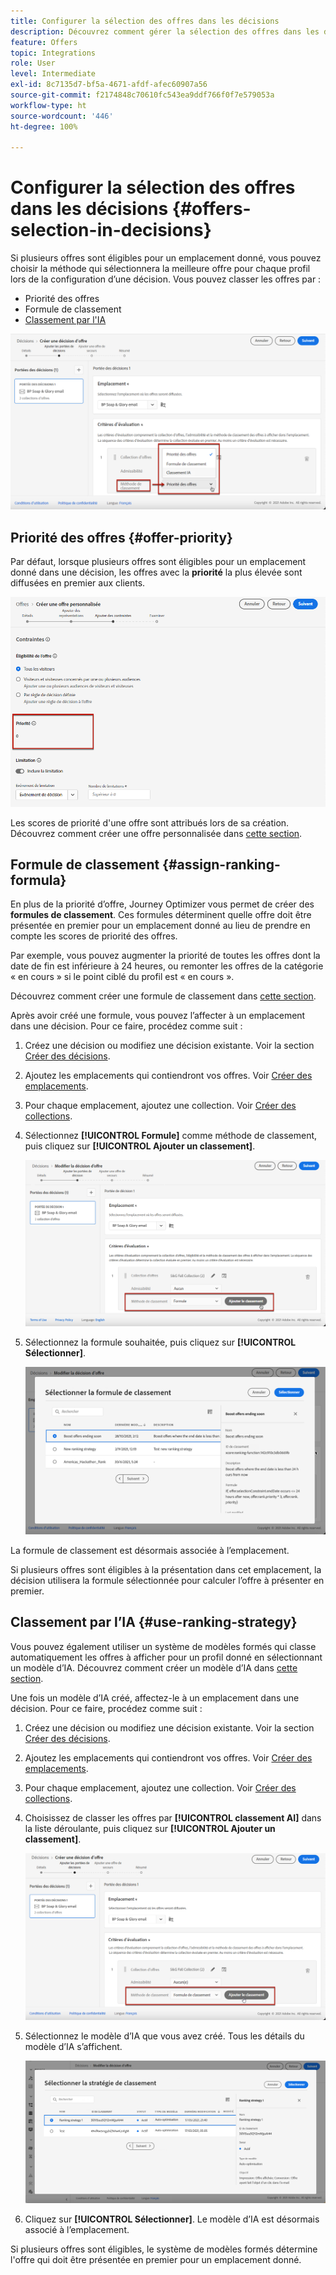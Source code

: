 ```yaml
---
title: Configurer la sélection des offres dans les décisions
description: Découvrez comment gérer la sélection des offres dans les décisions
feature: Offers
topic: Integrations
role: User
level: Intermediate
exl-id: 8c7135d7-bf5a-4671-afdf-afec60907a56
source-git-commit: f2174848c70610fc543ea9ddf766f0f7e579053a
workflow-type: ht
source-wordcount: '446'
ht-degree: 100%

---
```


# Configurer la sélection des offres dans les décisions {#offers-selection-in-decisions}

Si plusieurs offres sont éligibles pour un emplacement donné, vous pouvez choisir la méthode qui sélectionnera la meilleure offre pour chaque profil lors de la configuration d’une décision. Vous pouvez classer les offres par :
* Priorité des offres
* Formule de classement
* [Classement par l&#39;IA](#use-ranking-strategy)

![](../assets/offer-rank-by.png)

## Priorité des offres {#offer-priority}

Par défaut, lorsque plusieurs offres sont éligibles pour un emplacement donné dans une décision, les offres avec la **priorité** la plus élevée sont diffusées en premier aux clients.

![](../assets/offer-priority.png)

Les scores de priorité d&#39;une offre sont attribués lors de sa création. Découvrez comment créer une offre personnalisée dans [cette section](../offer-library/creating-personalized-offers.md).

## Formule de classement {#assign-ranking-formula}

En plus de la priorité d’offre, Journey Optimizer vous permet de créer des **formules de classement**. Ces formules déterminent quelle offre doit être présentée en premier pour un emplacement donné au lieu de prendre en compte les scores de priorité des offres.

Par exemple, vous pouvez augmenter la priorité de toutes les offres dont la date de fin est inférieure à 24 heures, ou remonter les offres de la catégorie « en cours » si le point ciblé du profil est « en cours ».

Découvrez comment créer une formule de classement dans [cette section](../ranking/create-ranking-formulas.md).

Après avoir créé une formule, vous pouvez l’affecter à un emplacement dans une décision. Pour ce faire, procédez comme suit :

1. Créez une décision ou modifiez une décision existante. Voir la section [Créer des décisions](../offer-activities/create-offer-activities.md).

1. Ajoutez les emplacements qui contiendront vos offres. Voir [Créer des emplacements](../offer-library/creating-placements.md).

1. Pour chaque emplacement, ajoutez une collection. Voir [Créer des collections](../offer-library/creating-collections.md).

1. Sélectionnez **[!UICONTROL Formule]** comme méthode de classement, puis cliquez sur **[!UICONTROL Ajouter un classement]**.

   ![](../assets/offer-activity-ranking.png)

1. Sélectionnez la formule souhaitée, puis cliquez sur **[!UICONTROL Sélectionner]**.

   ![](../assets/ranking-selection.png)

La formule de classement est désormais associée à l’emplacement.

Si plusieurs offres sont éligibles à la présentation dans cet emplacement, la décision utilisera la formule sélectionnée pour calculer l’offre à présenter en premier.

## Classement par l’IA {#use-ranking-strategy}

<!--If you are an [Adobe Experience Platform](https://experienceleague.adobe.com/docs/experience-platform/landing/home.html){target="_blank"} user leveraging the **Offer Decisioning** application service,-->

Vous pouvez également utiliser un système de modèles formés qui classe automatiquement les offres à afficher pour un profil donné en sélectionnant un modèle d’IA. Découvrez comment créer un modèle d’IA dans [cette section](../ranking/create-ranking-strategies.md).

Une fois un modèle d’IA créé, affectez-le à un emplacement dans une décision. Pour ce faire, procédez comme suit :

1. Créez une décision ou modifiez une décision existante. Voir la section [Créer des décisions](../offer-activities/create-offer-activities.md).

1. Ajoutez les emplacements qui contiendront vos offres. Voir [Créer des emplacements](../offer-library/creating-placements.md).

1. Pour chaque emplacement, ajoutez une collection. Voir [Créer des collections](../offer-library/creating-collections.md).

1. Choisissez de classer les offres par **[!UICONTROL classement AI]** dans la liste déroulante, puis cliquez sur **[!UICONTROL Ajouter un classement]**. 

   ![](../assets/ranking-selection-ai-ranking.png)

1. Sélectionnez le modèle d’IA que vous avez créé. Tous les détails du modèle d’IA s’affichent.

   ![](../assets/ranking-selection-ai-ranking-selected.png)

1. Cliquez sur **[!UICONTROL Sélectionner]**. Le modèle d’IA est désormais associé à l’emplacement.

Si plusieurs offres sont éligibles, le système de modèles formés détermine l&#39;offre qui doit être présentée en premier pour un emplacement donné.

